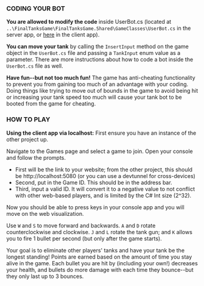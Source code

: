 ### CODING YOUR BOT
 
**You are allowed to modify the code** inside UserBot.cs (located at `..\FinalTanksGame\FinalTanksGame.Shared\GameClasses\UserBot.cs` in the server app, or [here](https://github.com/Cody-Howell-Snow/FinalTanksGameConsole/blob/master/FinalTanksGameConsole/UserBot.cs) in the client app).
 
**You can move your tank** by calling the `InsertInput` method on the game object in the `UserBot.cs` file and passing a `TankInput` enum value as a parameter. There are more instructions about how to code a bot inside the `UserBot.cs` file as well.
 
**Have fun--but not too much fun!** The game has anti-cheating functionality to prevent you from gaining too much of an advantage with your coding. Doing things like trying to move out of bounds in the game to avoid being hit or increasing your tank speed too much will cause your tank bot to be booted from the game for cheating.
 
### HOW TO PLAY

**Using the client app via localhost:**
First ensure you have an instance of the other project up.

Navigate to the Games page and select a game to join.
Open your console and follow the prompts.
 - First will be the link to your website; from the other project, this should be http://localhost:5080 (or you can use a devtunnel for cross-devices)
 - Second, put in the Game ID. This should be in the address bar.
 - Third, input a valid ID. It will convert it to a negative value to not conflict with other web-based players, and is limited by the C# Int size (2^32).

Now you should be able to press keys in your console app and you will move on the web visualization. 
 
 
Use `W` and `S` to move forward and backwards.
`A` and `D` rotate counterclockwise and clockwise.
`J` and `L` rotate the tank gun; and `K` allows you to fire 1 bullet per second (but only after the game starts).
 
Your goal is to eliminate other players' tanks and have your tank be the longest standing! Points are earned based on the
amount of time you stay alive in the game. Each bullet you are hit by (including your own!) decreases your health, and
bullets do more damage with each time they bounce--but they only last up to 3 bounces.
 
 
